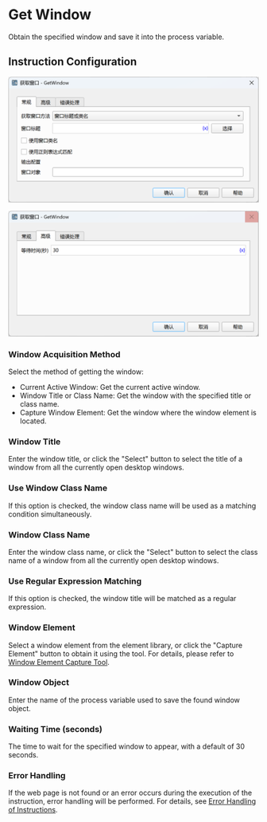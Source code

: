 # Get Window

Obtain the specified window and save it into the process variable.

## Instruction Configuration

![General Configuration Dialog Box for Getting Window](get_window_general_config.png)

![Advanced Configuration Dialog Box for Getting Window](get_window_advanced_config.png)

### Window Acquisition Method

Select the method of getting the window:

* Current Active Window: Get the current active window.
* Window Title or Class Name: Get the window with the specified title or class name.
* Capture Window Element: Get the window where the window element is located.

### Window Title

Enter the window title, or click the "Select" button to select the title of a window from all the currently open desktop windows.

### Use Window Class Name

If this option is checked, the window class name will be used as a matching condition simultaneously.

### Window Class Name

Enter the window class name, or click the "Select" button to select the class name of a window from all the currently open desktop windows.

### Use Regular Expression Matching

If this option is checked, the window title will be matched as a regular expression.

### Window Element

Select a window element from the element library, or click the "Capture Element" button to obtain it using the tool. For details, please refer to [Window Element Capture Tool](../../manual/window_element_capture_tool.md).

### Window Object

Enter the name of the process variable used to save the found window object.

### Waiting Time (seconds)

The time to wait for the specified window to appear, with a default of 30 seconds.

### Error Handling

If the web page is not found or an error occurs during the execution of the instruction, error handling will be performed. For details, see [Error Handling of Instructions](../../manual/error_handling.md).